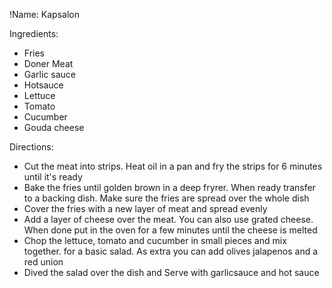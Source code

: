 !Name: Kapsalon

Ingredients:
- Fries
- Doner Meat
- Garlic sauce
- Hotsauce
- Lettuce
- Tomato
- Cucumber
- Gouda cheese

Directions:
- Cut the meat into strips. Heat oil in a pan and fry the strips for 6 minutes until it's ready
- Bake the fries until golden brown in a deep fryrer. When ready transfer to a backing dish. Make sure the fries are spread over the whole dish
- Cover the fries with a new layer of meat and spread evenly
- Add a layer of cheese over the meat. You can also use grated cheese. When done put in the oven for a few minutes until the cheese is melted
- Chop the lettuce, tomato and cucumber in small pieces and mix together. for a basic salad. As extra you can add olives jalapenos and a red union
- Dived the salad over the dish and Serve with garlicsauce and hot sauce
